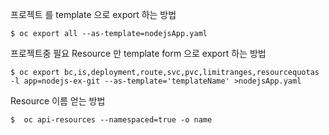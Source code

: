 프로젝트 를 template 으로 export 하는 방법

``` console 
$ oc export all --as-template=nodejsApp.yaml 
```

프로젝트중 필요 Resource 만 template form 으로 export 하는 방법

``` console
$ oc export bc,is,deployment,route,svc,pvc,limitranges,resourcequotas -l app=nodejs-ex-git --as-template='templateName' >nodejsApp.yaml
```

Resource 이름 얻는 방법

``` console
$  oc api-resources --namespaced=true -o name
```

